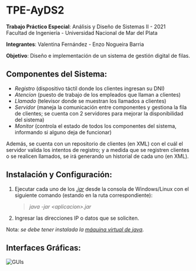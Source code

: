 # TPE-AyDS2
**Trabajo Práctico Especial**: Análisis y Diseño de Sistemas II - 2021<br />
Facultad de Ingeniería - Universidad Nacional de Mar del Plata

**Integrantes**: Valentina Fernández - Enzo Nogueira Barria

**Objetivo**: Diseño e implementación de un sistema de gestión digital de filas.

## Componentes del Sistema:
* *Registro* (dispositivo táctil donde los clientes ingresan su DNI)
* *Atencion* (puesto de trabajo de los empleados que llaman a clientes)
* *Llamado* (televisor donde se muestran los llamados a clientes)
* *Servidor* (maneja la comunicación entre componentes y gestiona la fila de clientes; se cuenta con 2 servidores para mejorar la disponibilidad del sistema)
* *Monitor* (controla el estado de todos los componentes del sistema, informando si alguno deja de funcionar)

Además, se cuenta con un repositorio de clientes (en XML) con el cuál el servidor valida los intentos de registro; y a medida que se registren clientes o se realicen llamados, se irá generando un historial de cada uno (en XML).

## Instalación y Configuración:
1. Ejecutar cada uno de los [*.jar*](./JARs_ejecutables) desde la consola de Windows/Linux con el siguiente comando (estando en la ruta correspondiente):
   > *java -jar \<aplicacion>\.jar*
2. Ingresar las direcciones IP o datos que se soliciten.

Nota: *se debe tener instalada la [máquina virtual de java](https://www.java.com/)*.

## Interfaces Gráficas:
![GUIs](https://user-images.githubusercontent.com/74929931/126049365-d0c63730-28a7-4cf4-b57b-2aa438e2264e.png)


